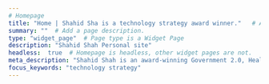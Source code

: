 ```yaml
---
# Homepage
title: "Home | Shahid Sha is a technology strategy award winner."   # Add a page title.
summary: ""  # Add a page description.
type: "widget_page"  # Page type is a Widget Page
description: "Shahid Shah Personal site" 
headless:  true  # Homepage is headless, other widget pages are not.
meta_description: "Shahid Shah is an award-winning Government 2.0, Health IT, Bio IT & digital Medical Device Inventor & CTO with over 30 years of technology strategy, architecture, engineering, entrepreneurship, speaking, and writing experience."
focus_keywords: "technology strategy"
---
```

